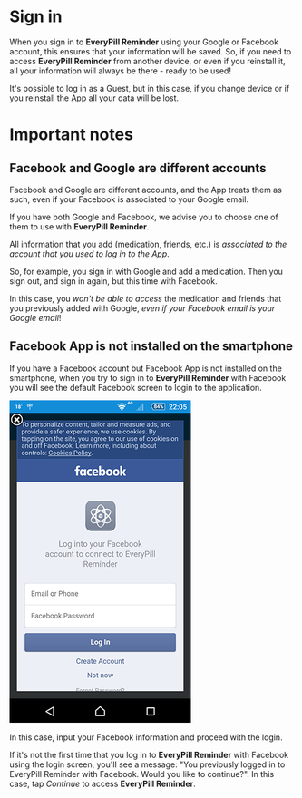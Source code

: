# Sign in

When you sign in to **EveryPill Reminder** using your Google or Facebook account, this ensures that your information will be saved. So, if you need to access **EveryPill Reminder** from another device, or even if you reinstall it, all your information will always be there - ready to be used!

It's possible to log in as a Guest, but in this case, if you change device or if you reinstall the App all your data will be lost.

# Important notes

## Facebook and Google are different accounts

Facebook and Google are different accounts, and the App treats them as such, even if your Facebook is associated to your Google email.

If you have both Google and Facebook, we advise you to choose one of them to use with **EveryPill Reminder**.

All information that you add (medication, friends, etc.) is *associated to the account that you used to log in to the App*. 

So, for example, you sign in with Google and add a medication. Then you sign out, and sign in again, but this time with Facebook. 

In this case, you *won't be able to access* the medication and friends that you previously added with Google, *even if your Facebook email is your Google email*!
 

## Facebook App is not installed on the smartphone

If you have a Facebook account but Facebook App is not installed on the smartphone, when you try to sign in to **EveryPill Reminder** with Facebook you will see the default Facebook screen to login to the application. 

![](/images/fb_login_screen.png)

In this case, input your Facebook information and proceed with the login.

If it's not the first time that you log in to **EveryPill Reminder** with Facebook using the login screen, you'll see a message: "You previously logged in to EveryPill Reminder with Facebook. Would you like to continue?". In this case, tap *Continue* to access **EveryPill Reminder**.